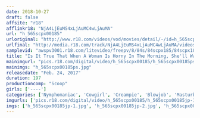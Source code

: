 ```yaml
---
date: 2018-10-27
draft: false
affsite: "r18"
afflinkr18: "NjA4LjEuMS4xLjAuMC4wLjAuMA"
url: "h_565scpx00185"
urloriginal: "http://www.r18.com/videos/vod/movies/detail/-/id=h_565scpx00185"
urlfinal: "http://media.r18.com/track/NjA4LjEuMS4xLjAuMC4wLjAuMA/videos/vod/movies/detail/-/id=h_565scpx00185"
samplevid: "awspv3001.r18.com/litevideo/freepv/8/84s/84scpx185/84scpx185_dmb_w.mp4"
title: "Is It True That When A Woman Is Horny In The Morning, She'll Want To Fuck The First Cock She Sees When She Cums Off Her Night Shift?"
mainimgurl: "pics.r18.com/digital/video/h_565scpx00185/h_565scpx00185ps.jpg"
mainimgs: "h_565scpx00185ps.jpg"
releasedate: "Feb. 24, 2017"
duration: 197
productioncomp: "Scoop"
girls: ['----']
categories: ['Nymphomaniac', 'Cowgirl', 'Creampie', 'Blowjob', 'Masturbation', 'Hi-Def']
imgurls: ['pics.r18.com/digital/video/h_565scpx00185/h_565scpx00185jp-1.jpg', 'pics.r18.com/digital/video/h_565scpx00185/h_565scpx00185jp-2.jpg', 'pics.r18.com/digital/video/h_565scpx00185/h_565scpx00185jp-3.jpg', 'pics.r18.com/digital/video/h_565scpx00185/h_565scpx00185jp-4.jpg', 'pics.r18.com/digital/video/h_565scpx00185/h_565scpx00185jp-5.jpg', 'pics.r18.com/digital/video/h_565scpx00185/h_565scpx00185jp-6.jpg', 'pics.r18.com/digital/video/h_565scpx00185/h_565scpx00185jp-7.jpg', 'pics.r18.com/digital/video/h_565scpx00185/h_565scpx00185jp-8.jpg', 'pics.r18.com/digital/video/h_565scpx00185/h_565scpx00185jp-9.jpg', 'pics.r18.com/digital/video/h_565scpx00185/h_565scpx00185jp-10.jpg', 'pics.r18.com/digital/video/h_565scpx00185/h_565scpx00185jp-11.jpg', 'pics.r18.com/digital/video/h_565scpx00185/h_565scpx00185jp-12.jpg', 'pics.r18.com/digital/video/h_565scpx00185/h_565scpx00185jp-13.jpg', 'pics.r18.com/digital/video/h_565scpx00185/h_565scpx00185jp-14.jpg', 'pics.r18.com/digital/video/h_565scpx00185/h_565scpx00185jp-15.jpg', 'pics.r18.com/digital/video/h_565scpx00185/h_565scpx00185jp-16.jpg', 'pics.r18.com/digital/video/h_565scpx00185/h_565scpx00185jp-17.jpg', 'pics.r18.com/digital/video/h_565scpx00185/h_565scpx00185jp-18.jpg', 'pics.r18.com/digital/video/h_565scpx00185/h_565scpx00185jp-19.jpg', 'pics.r18.com/digital/video/h_565scpx00185/h_565scpx00185jp-20.jpg']
imgs: ['h_565scpx00185jp-1.jpg', 'h_565scpx00185jp-2.jpg', 'h_565scpx00185jp-3.jpg', 'h_565scpx00185jp-4.jpg', 'h_565scpx00185jp-5.jpg', 'h_565scpx00185jp-6.jpg', 'h_565scpx00185jp-7.jpg', 'h_565scpx00185jp-8.jpg', 'h_565scpx00185jp-9.jpg', 'h_565scpx00185jp-10.jpg', 'h_565scpx00185jp-11.jpg', 'h_565scpx00185jp-12.jpg', 'h_565scpx00185jp-13.jpg', 'h_565scpx00185jp-14.jpg', 'h_565scpx00185jp-15.jpg', 'h_565scpx00185jp-16.jpg', 'h_565scpx00185jp-17.jpg', 'h_565scpx00185jp-18.jpg', 'h_565scpx00185jp-19.jpg', 'h_565scpx00185jp-20.jpg']
---
```

